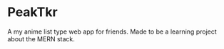 # PeakTkr
A my anime list type web app for friends. Made to be a learning project about the MERN stack.
